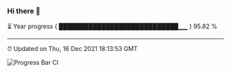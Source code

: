 ### Hi there 👋

⏳ Year progress { ████████████████████████████▁▁ } 95.82 %

---

⏰ Updated on Thu, 16 Dec 2021 18:13:53 GMT

![Progress Bar CI](https://github.com/liununu/liununu/workflows/Progress%20Bar%20CI/badge.svg)
